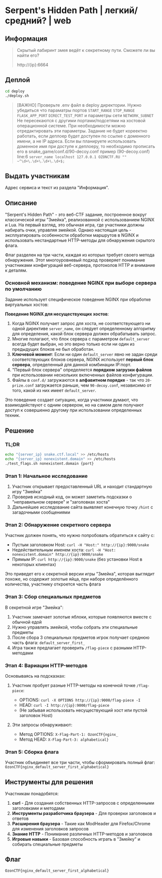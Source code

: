 # Serpent's Hidden Path | легкий/средний? | web

## Информация

> Скрытый лабиринт змея ведёт к секретному пути. Сможете ли вы найти его?
> 
> http://{ip}:6664

## Деплой

```sh
cd deploy
./deploy.sh
```
> [ВАЖНО]
> Проверьте .env файл в deploy директории. Нужно убедиться что параматры портов `START_RANGE` `STOP_RANGE` `FLASK_APP_PORT` `DIRECT_TEST_PORT` и параметры сети `NETWORK_SUBNET`
> Не пересекаются с другими портами/подсетями на хостовой операционной системе. При необходимости можно отредактировать эти параметры.
> Задание не будет кореектно работать, если деплоер будет доступен по ссылке с доменного имени, а не IP адреса. 
> Если вы планируете использовать доменное имя при доступе к деплоеру, то необходимо прописать его в snake_game/conf.d/90-decoy.conf 
> пример (90-decoy.conf) line:6 `server_name localhost 127.0.0.1 OZONCTF.RU "" ~^\d+\.\d+\.\d+\.\d+$;`
## Выдать участникам

Адрес сервиса и текст из раздела "Информация".

## Описание

"Serpent's Hidden Path" - это веб-CTF задание, построенное вокруг классической игры "Змейка", реализованной с использованием NGINX и Lua. На первый взгляд, это обычная игра, где участники должны набирать очки, управляя змейкой. Однако настоящая цель - эксплуатировать особенности обработки маршрутов в NGINX и использовать нестандартные HTTP-методы для обнаружения скрытого флага.

Флаг разделен на три части, каждая из которых требует своего метода обнаружения. Этот многоуровневый подход проверяет понимание участниками конфигураций веб-сервера, протоколов HTTP и внимание к деталям.

### Основной механизм: поведение NGINX при выборе сервера по умолчанию

Задание использует специфическое поведение NGINX при обработке виртуальных хостов:

**Поведение NGINX для несуществующих хостов**:
1. Когда NGINX получает запрос для хоста, не соответствующего ни одной директиве `server_name`, он следует определенному алгоритму для определения, какой блок сервера должен обрабатывать запрос.
2. Многие полагают, что блок сервера с параметром `default_server` всегда будет выбран, но это верно только если ни один из предыдущих блоков не был обработан.
3. **Ключевой момент**: Если ни один `default_server` явно не задан среди соответствующих блоков сервера, NGINX использует **первый блок сервера**, определенный для данной комбинации IP:порт.
4. "Первый блок сервера" определяется **порядком загрузки файлов** при использовании нескольких включенных файлов конфигурации.
5. Файлы в `conf.d/` загружаются в **алфавитном порядке** - так что `20-prize.conf` загружается раньше, чем `90-decoy.conf`, независимо от того, какой из них имеет `default_server`.

Это поведение создает ситуацию, когда участники думают, что взаимодействуют с одним сервером, но на самом деле получают доступ к совершенно другому при использовании определенных техник.

## Решение
### TL;DR
```bash 
echo "{server_ip} snake.ctf.local" >> /etc/hosts
echo "{server_ip} nonexistent.domain" >> /etc/hosts
./test_flags.sh nonexistent.domain {port}
```

### Этап 1: Начальное исследование

1. Участник открывает предоставленный URL и находит стандартную игру "Змейка"
2. Проверив исходный код, он может заметить подсказки о "неправильном сервере" и "заголовках хоста"
3. Дальнейшее исследование сайта выявляет конечную точку `/hint` с загадочными сообщениями

### Этап 2: Обнаружение секретного сервера

Участник должен понять, что нужно попробовать обратиться к сайту с:
- Пустым заголовком Host: `curl -H "Host:" http://{ip}:9000/snake`
- Недействительным именем хоста: `curl -H "Host: nonexistent.domain" http://{ip}:9000/snake`
- Прямым IP: `curl http://{ip}:9000/snake` (без установки Host в некоторых клиентах)

Это приведет его к секретной версии игры "Змейка", которая выглядит похоже, но содержит золотые яйца, при наборе определённого количества, участнику откроется часть флага

### Этап 3: Сбор специальных предметов

В секретной игре "Змейка":
1. Участник замечает золотые яблоки, которые появляются вместе с обычной едой
2. Нужно управлять змейкой, чтобы собрать эти специальные предметы
3. После сбора 3 специальных предметов игрок получает среднюю часть флага: `default_server_first_`
4. Игра также предлагает проверить `/flag-piece` с разными HTTP-методами

### Этап 4: Вариации HTTP-методов

Основываясь на подсказках:
1. Участник пробует разные HTTP-методы на конечной точке `/flag-piece`:
   - OPTIONS: `curl -X OPTIONS http://{ip}:9000/flag-piece -I`
   - HEAD: `curl -I http://{ip}:9000/flag-piece`
   - (Не забывая использовать несуществующий хост или пустой заголовок Host)

2. Эти запросы обнаруживают:
   - Метод OPTIONS: `X-Flag-Part-1: OzonCTF{nginx_`
   - Метод HEAD: `X-Flag-Part-3: alphabetical}`

### Этап 5: Сборка флага

Участник объединяет все три части, чтобы сформировать полный флаг:
`OzonCTF{nginx_default_server_first_alphabetical}`

## Инструменты для решения

Участникам понадобятся:
1. **curl** - Для создания собственных HTTP-запросов с определенными заголовками и методами
2. **Инструменты разработчика браузера** - Для проверки заголовков и ответов
3. **Расширения браузера** - Такие как ModHeader для Firefox/Chrome для изменения заголовков запросов
4. **Знание HTTP** - Понимание различных HTTP-методов и заголовков
5. **Игровые навыки** - Базовая способность играть в "Змейку" и собирать специальные предметы

## Флаг

`OzonCTF{nginx_default_server_first_alphabetical}`

